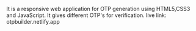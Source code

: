 It is a responsive web application for OTP generation using HTML5,CSS3 and JavaScript. It gives different OTP's for verification.
live link: otpbuilder.netlify.app
